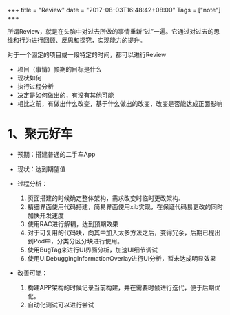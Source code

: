 +++
title = "Review"
date = "2017-08-03T16:48:42+08:00"
Tags = ["note"]
+++

所谓Review，就是在头脑中对过去所做的事情重新“过”一遍。它通过对过去的思维和行为进行回顾、反思和探究，实现能力的提升。

对于一个固定的项目或一段特定的时间，都可以进行Review

- 项目（事情）预期的目标是什么
- 现状如何
- 执行过程分析
- 决定是如何做出的，有没有其他可能
- 相比之前，有做出什么改变，基于什么做出的改变，改变是否能达成正面影响

# 1、聚元好车
- 预期：搭建普通的二手车App
- 现状：达到期望值
- 过程分析：

  1. 页面搭建的时候确定整体架构，需求改变时临时更改架构.
  2. 精细界面使用代码搭建，简易界面使用xib实现，在保证代码易更改的同时加快开发速度
  3. 使用RAC进行解耦，达到预期效果
  4. 对于可复用的代码块，向其中加入太多方法之后，变得冗余，后期已提出到Pod中，分类分区分块进行使用。
  6. 使用BugTag来进行UI界面分析，加速UI细节调试
  7. 使用UIDebuggingInformationOverlay进行UI分析，暂未达成明显效果

- 改善可能：

  1. 构建APP架构的时候记录当前构建，并在需要时候进行迭代，便于后期优化。
  2. 自动化测试可以进行尝试


